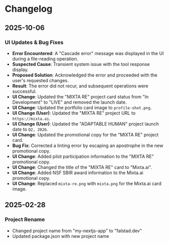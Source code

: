 # Changelog

## 2025-10-06
### UI Updates & Bug Fixes
- **Error Encountered**: A "Cascade error" message was displayed in the UI during a file-reading operation.
- **Suspected Cause**: Transient system issue with the tool response display.
- **Proposed Solution**: Acknowledged the error and proceeded with the user's requested changes.
- **Result**: The error did not recur, and subsequent operations were successful.
- **UI Change**: Updated the "MIXTA RE" project card status from "In Development" to "LIVE" and removed the launch date.
- **UI Change**: Updated the portfolio card image to `profile-shot.png`.
- **UI Change (User)**: Updated the "MIXTA RE" project URL to `https://mixta.ai`.
- **UI Change (User)**: Updated the "ADAPTABLE HUMAN" project launch date to `Q2, 2026`.
- **UI Change**: Updated the promotional copy for the "MIXTA RE" project card.
- **Bug Fix**: Corrected a linting error by escaping an apostrophe in the new promotional copy.
- **UI Change**: Added pilot participation information to the "MIXTA RE" promotional copy.
- **UI Change**: Changed the title of the "MIXTA RE" card to "Mixta.ai".
- **UI Change**: Added NSF SBIR award information to the Mixta.ai promotional copy.
- **UI Change**: Replaced `mixta-re.png` with `mixta.png` for the Mixta.ai card image.

## 2025-02-28
### Project Rename
- Changed project name from "my-nextjs-app" to "falstad.dev"
- Updated package.json with new project name

